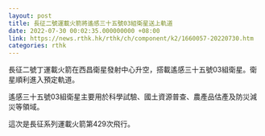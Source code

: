 ```yaml
---
layout: post
title: 長征二號運載火箭將遙感三十五號03組衛星送上軌道
date: 2022-07-30 00:02:35.000000000 +08:00
link: https://news.rthk.hk/rthk/ch/component/k2/1660057-20220730.htm
categories: rthk
---
```


長征二號丁運載火箭在西昌衛星發射中心升空，搭載遙感三十五號03組衛星。衛星順利進入預定軌道。

遙感三十五號03組衛星主要用於科學試驗、國土資源普查、農產品估產及防災減災等領域。

這次是長征系列運載火箭第429次飛行。

